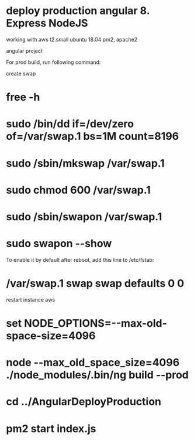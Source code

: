 # deploy production angular 8. Express NodeJS

working with aws t2.small ubuntu 18.04
pm2, apache2

angular project

For prod build, run following command:

create swap

# free -h

# sudo /bin/dd if=/dev/zero of=/var/swap.1 bs=1M count=8196

# sudo /sbin/mkswap /var/swap.1

# sudo chmod 600 /var/swap.1

# sudo /sbin/swapon /var/swap.1

# sudo swapon --show

To enable it by default after reboot, add this line to /etc/fstab:
# /var/swap.1 swap swap defaults 0 0

restart instance aws

# set NODE_OPTIONS=--max-old-space-size=4096

# node --max_old_space_size=4096 ./node_modules/.bin/ng build --prod


# cd ../AngularDeployProduction

# pm2 start index.js
